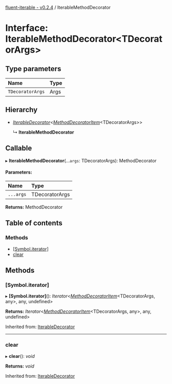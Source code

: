 [fluent-iterable - v0.2.4](../README.md) / IterableMethodDecorator

# Interface: IterableMethodDecorator<TDecoratorArgs\>

## Type parameters

Name | Type |
:------ | :------ |
`TDecoratorArgs` | Args |

## Hierarchy

* [*IterableDecorator*](iterabledecorator.md)<[*MethodDecoratorItem*](methoddecoratoritem.md)<TDecoratorArgs\>\>

  ↳ **IterableMethodDecorator**

## Callable

▸ **IterableMethodDecorator**(...`args`: TDecoratorArgs): MethodDecorator

#### Parameters:

Name | Type |
:------ | :------ |
`...args` | TDecoratorArgs |

**Returns:** MethodDecorator

## Table of contents

### Methods

- [[Symbol.iterator]](iterablemethoddecorator.md#[symbol.iterator])
- [clear](iterablemethoddecorator.md#clear)

## Methods

### [Symbol.iterator]

▸ **[Symbol.iterator]**(): *Iterator*<[*MethodDecoratorItem*](methoddecoratoritem.md)<TDecoratorArgs, any\>, any, undefined\>

**Returns:** *Iterator*<[*MethodDecoratorItem*](methoddecoratoritem.md)<TDecoratorArgs, any\>, any, undefined\>

Inherited from: [IterableDecorator](iterabledecorator.md)

___

### clear

▸ **clear**(): *void*

**Returns:** *void*

Inherited from: [IterableDecorator](iterabledecorator.md)
